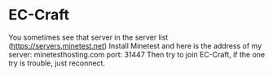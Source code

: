 # EC-Craft
You sometimes see that server in the server list (https://servers.minetest.net)
Install Minetest and here is the address of my server: minetesthosting.com port: 31447
Then try to join EC-Craft, if the one try is trouble, just reconnect.
